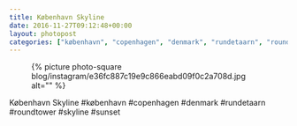 ```yaml
---
title: København Skyline
date: 2016-11-27T09:12:48+00:00
layout: photopost
categories: ["københavn", "copenhagen", "denmark", "rundetaarn", "roundtower", "skyline", "sunset", "photos", "instagram"]
---
```


<figure class="photo photo--square">
  {% picture photo-square blog/instagram/e36fc887c19e9c866eabd09f0c2a708d.jpg alt="" %}
</figure>

København Skyline
#københavn #copenhagen #denmark #rundetaarn #roundtower #skyline #sunset
